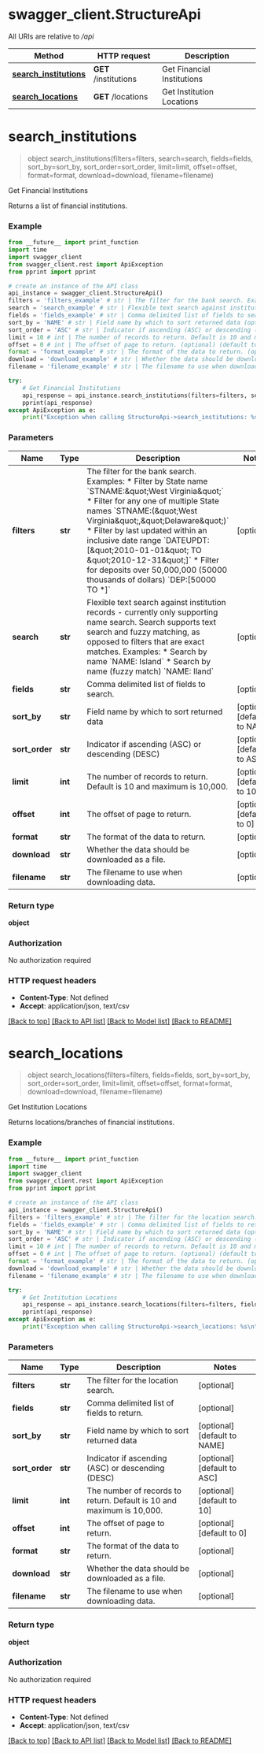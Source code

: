 # swagger_client.StructureApi

All URIs are relative to */api*

Method | HTTP request | Description
------------- | ------------- | -------------
[**search_institutions**](StructureApi.md#search_institutions) | **GET** /institutions | Get Financial Institutions
[**search_locations**](StructureApi.md#search_locations) | **GET** /locations | Get Institution Locations

# **search_institutions**
> object search_institutions(filters=filters, search=search, fields=fields, sort_by=sort_by, sort_order=sort_order, limit=limit, offset=offset, format=format, download=download, filename=filename)

Get Financial Institutions

Returns a list of financial institutions.

### Example
```python
from __future__ import print_function
import time
import swagger_client
from swagger_client.rest import ApiException
from pprint import pprint

# create an instance of the API class
api_instance = swagger_client.StructureApi()
filters = 'filters_example' # str | The filter for the bank search. Examples: * Filter by State name   `STNAME:\"West Virginia\"`     * Filter for any one of multiple State names   `STNAME:(\"West Virginia\",\"Delaware\")`     * Filter by last updated within an inclusive date range   `DATEUPDT:[\"2010-01-01\" TO \"2010-12-31\"]` * Filter for deposits over 50,000,000 (50000 thousands of dollars)   `DEP:[50000 TO *]`  (optional)
search = 'search_example' # str | Flexible text search against institution records - currently only supporting name search.  Search supports text search and fuzzy matching, as opposed to filters that are exact matches. Examples: * Search by name `NAME: Island` * Search by name (fuzzy match) `NAME: Iland`  (optional)
fields = 'fields_example' # str | Comma delimited list of fields to search. (optional)
sort_by = 'NAME' # str | Field name by which to sort returned data (optional) (default to NAME)
sort_order = 'ASC' # str | Indicator if ascending (ASC) or descending (DESC) (optional) (default to ASC)
limit = 10 # int | The number of records to return. Default is 10 and maximum is 10,000. (optional) (default to 10)
offset = 0 # int | The offset of page to return. (optional) (default to 0)
format = 'format_example' # str | The format of the data to return. (optional)
download = 'download_example' # str | Whether the data should be downloaded as a file. (optional)
filename = 'filename_example' # str | The filename to use when downloading data. (optional)

try:
    # Get Financial Institutions
    api_response = api_instance.search_institutions(filters=filters, search=search, fields=fields, sort_by=sort_by, sort_order=sort_order, limit=limit, offset=offset, format=format, download=download, filename=filename)
    pprint(api_response)
except ApiException as e:
    print("Exception when calling StructureApi->search_institutions: %s\n" % e)
```

### Parameters

Name | Type | Description  | Notes
------------- | ------------- | ------------- | -------------
 **filters** | **str**| The filter for the bank search. Examples: * Filter by State name   &#x60;STNAME:\&quot;West Virginia\&quot;&#x60;     * Filter for any one of multiple State names   &#x60;STNAME:(\&quot;West Virginia\&quot;,\&quot;Delaware\&quot;)&#x60;     * Filter by last updated within an inclusive date range   &#x60;DATEUPDT:[\&quot;2010-01-01\&quot; TO \&quot;2010-12-31\&quot;]&#x60; * Filter for deposits over 50,000,000 (50000 thousands of dollars)   &#x60;DEP:[50000 TO *]&#x60;  | [optional] 
 **search** | **str**| Flexible text search against institution records - currently only supporting name search.  Search supports text search and fuzzy matching, as opposed to filters that are exact matches. Examples: * Search by name &#x60;NAME: Island&#x60; * Search by name (fuzzy match) &#x60;NAME: Iland&#x60;  | [optional] 
 **fields** | **str**| Comma delimited list of fields to search. | [optional] 
 **sort_by** | **str**| Field name by which to sort returned data | [optional] [default to NAME]
 **sort_order** | **str**| Indicator if ascending (ASC) or descending (DESC) | [optional] [default to ASC]
 **limit** | **int**| The number of records to return. Default is 10 and maximum is 10,000. | [optional] [default to 10]
 **offset** | **int**| The offset of page to return. | [optional] [default to 0]
 **format** | **str**| The format of the data to return. | [optional] 
 **download** | **str**| Whether the data should be downloaded as a file. | [optional] 
 **filename** | **str**| The filename to use when downloading data. | [optional] 

### Return type

**object**

### Authorization

No authorization required

### HTTP request headers

 - **Content-Type**: Not defined
 - **Accept**: application/json, text/csv

[[Back to top]](#) [[Back to API list]](../README.md#documentation-for-api-endpoints) [[Back to Model list]](../README.md#documentation-for-models) [[Back to README]](../README.md)

# **search_locations**
> object search_locations(filters=filters, fields=fields, sort_by=sort_by, sort_order=sort_order, limit=limit, offset=offset, format=format, download=download, filename=filename)

Get Institution Locations

Returns locations/branches of financial institutions.

### Example
```python
from __future__ import print_function
import time
import swagger_client
from swagger_client.rest import ApiException
from pprint import pprint

# create an instance of the API class
api_instance = swagger_client.StructureApi()
filters = 'filters_example' # str | The filter for the location search. (optional)
fields = 'fields_example' # str | Comma delimited list of fields to return. (optional)
sort_by = 'NAME' # str | Field name by which to sort returned data (optional) (default to NAME)
sort_order = 'ASC' # str | Indicator if ascending (ASC) or descending (DESC) (optional) (default to ASC)
limit = 10 # int | The number of records to return. Default is 10 and maximum is 10,000. (optional) (default to 10)
offset = 0 # int | The offset of page to return. (optional) (default to 0)
format = 'format_example' # str | The format of the data to return. (optional)
download = 'download_example' # str | Whether the data should be downloaded as a file. (optional)
filename = 'filename_example' # str | The filename to use when downloading data. (optional)

try:
    # Get Institution Locations
    api_response = api_instance.search_locations(filters=filters, fields=fields, sort_by=sort_by, sort_order=sort_order, limit=limit, offset=offset, format=format, download=download, filename=filename)
    pprint(api_response)
except ApiException as e:
    print("Exception when calling StructureApi->search_locations: %s\n" % e)
```

### Parameters

Name | Type | Description  | Notes
------------- | ------------- | ------------- | -------------
 **filters** | **str**| The filter for the location search. | [optional] 
 **fields** | **str**| Comma delimited list of fields to return. | [optional] 
 **sort_by** | **str**| Field name by which to sort returned data | [optional] [default to NAME]
 **sort_order** | **str**| Indicator if ascending (ASC) or descending (DESC) | [optional] [default to ASC]
 **limit** | **int**| The number of records to return. Default is 10 and maximum is 10,000. | [optional] [default to 10]
 **offset** | **int**| The offset of page to return. | [optional] [default to 0]
 **format** | **str**| The format of the data to return. | [optional] 
 **download** | **str**| Whether the data should be downloaded as a file. | [optional] 
 **filename** | **str**| The filename to use when downloading data. | [optional] 

### Return type

**object**

### Authorization

No authorization required

### HTTP request headers

 - **Content-Type**: Not defined
 - **Accept**: application/json, text/csv

[[Back to top]](#) [[Back to API list]](../README.md#documentation-for-api-endpoints) [[Back to Model list]](../README.md#documentation-for-models) [[Back to README]](../README.md)

